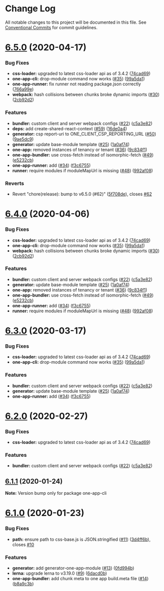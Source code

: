 # Change Log

All notable changes to this project will be documented in this file.
See [Conventional Commits](https://conventionalcommits.org) for commit guidelines.

# [6.5.0](https://github.com/americanexpress/one-app-cli/compare/v6.1.1...v6.5.0) (2020-04-17)


### Bug Fixes

* **css-loader:** upgraded to latest css-loader api as of 3.4.2 ([74cad69](https://github.com/americanexpress/one-app-cli/commit/74cad69fcbe84eeba7a02b009821e6f7a2db62f2))
* **one-app-cli:** drop-module command now works ([#35](https://github.com/americanexpress/one-app-cli/issues/35)) ([99a5da1](https://github.com/americanexpress/one-app-cli/commit/99a5da14cffd5692d2130e0b266bcbb5a8d048fc))
* **one-app-runner:** fix runner not reading package.json correctly ([766a99e](https://github.com/americanexpress/one-app-cli/commit/766a99e2191a21983557438135470f67148fa95e))
* **webpack:** hash collisions between chunks broke dynamic imports ([#30](https://github.com/americanexpress/one-app-cli/issues/30)) ([2cb92d2](https://github.com/americanexpress/one-app-cli/commit/2cb92d231974997dd94671ae9b3170d311558d6f))


### Features

* **bundler:** custom client and server webpack configs ([#22](https://github.com/americanexpress/one-app-cli/issues/22)) ([c5a3e82](https://github.com/americanexpress/one-app-cli/commit/c5a3e82d1c4e778cc05b24734390f938d7f984b6))
* **deps:** add create-shared-react-context ([#59](https://github.com/americanexpress/one-app-cli/issues/59)) ([16de0a4](https://github.com/americanexpress/one-app-cli/commit/16de0a4619e4a8004f60c952ad7aa6734842a0c1))
* **generator:** csp report-uri to ONE_CLIENT_CSP_REPORTING_URL ([#50](https://github.com/americanexpress/one-app-cli/issues/50)) ([9ae5dc9](https://github.com/americanexpress/one-app-cli/commit/9ae5dc9fb0d63dc666f7c386fec732e12249435d))
* **generator:** update base-module template ([#25](https://github.com/americanexpress/one-app-cli/issues/25)) ([1a0af74](https://github.com/americanexpress/one-app-cli/commit/1a0af748f94790ceae7b2a87fc827be2d549cf6c))
* **one-app:** removed instances of tenancy or tenant ([#36](https://github.com/americanexpress/one-app-cli/issues/36)) ([9c834f1](https://github.com/americanexpress/one-app-cli/commit/9c834f1cf4378d88101bc09b59a0656938db27b6))
* **one-app-bundler:** use cross-fetch instead of isomorphic-fetch ([#49](https://github.com/americanexpress/one-app-cli/issues/49)) ([e5232cb](https://github.com/americanexpress/one-app-cli/commit/e5232cbc3bfc7fb42f1a2abcc8f17d13015a7f7f))
* **one-app-runner:** add ([#34](https://github.com/americanexpress/one-app-cli/issues/34)) ([f3c6755](https://github.com/americanexpress/one-app-cli/commit/f3c67551ec9458f30ddf640666c69f3e673c0784))
* **runner:** require modules if moduleMapUrl is missing ([#48](https://github.com/americanexpress/one-app-cli/issues/48)) ([992af08](https://github.com/americanexpress/one-app-cli/commit/992af08a5dde7d69c6ee3578883c004c5f4d875c))


### Reverts

* Revert "chore(release): bump to v6.5.0 (#62)" ([5f708de](https://github.com/americanexpress/one-app-cli/commit/5f708de11f30163687f3184adb4d57ccab46649c)), closes [#62](https://github.com/americanexpress/one-app-cli/issues/62)





# [6.4.0](https://github.com/americanexpress/one-app-cli/compare/v6.1.1...v6.4.0) (2020-04-06)


### Bug Fixes

* **css-loader:** upgraded to latest css-loader api as of 3.4.2 ([74cad69](https://github.com/americanexpress/one-app-cli/commit/74cad69fcbe84eeba7a02b009821e6f7a2db62f2))
* **one-app-cli:** drop-module command now works ([#35](https://github.com/americanexpress/one-app-cli/issues/35)) ([99a5da1](https://github.com/americanexpress/one-app-cli/commit/99a5da14cffd5692d2130e0b266bcbb5a8d048fc))
* **webpack:** hash collisions between chunks broke dynamic imports ([#30](https://github.com/americanexpress/one-app-cli/issues/30)) ([2cb92d2](https://github.com/americanexpress/one-app-cli/commit/2cb92d231974997dd94671ae9b3170d311558d6f))


### Features

* **bundler:** custom client and server webpack configs ([#22](https://github.com/americanexpress/one-app-cli/issues/22)) ([c5a3e82](https://github.com/americanexpress/one-app-cli/commit/c5a3e82d1c4e778cc05b24734390f938d7f984b6))
* **generator:** update base-module template ([#25](https://github.com/americanexpress/one-app-cli/issues/25)) ([1a0af74](https://github.com/americanexpress/one-app-cli/commit/1a0af748f94790ceae7b2a87fc827be2d549cf6c))
* **one-app:** removed instances of tenancy or tenant ([#36](https://github.com/americanexpress/one-app-cli/issues/36)) ([9c834f1](https://github.com/americanexpress/one-app-cli/commit/9c834f1cf4378d88101bc09b59a0656938db27b6))
* **one-app-bundler:** use cross-fetch instead of isomorphic-fetch ([#49](https://github.com/americanexpress/one-app-cli/issues/49)) ([e5232cb](https://github.com/americanexpress/one-app-cli/commit/e5232cbc3bfc7fb42f1a2abcc8f17d13015a7f7f))
* **one-app-runner:** add ([#34](https://github.com/americanexpress/one-app-cli/issues/34)) ([f3c6755](https://github.com/americanexpress/one-app-cli/commit/f3c67551ec9458f30ddf640666c69f3e673c0784))
* **runner:** require modules if moduleMapUrl is missing ([#48](https://github.com/americanexpress/one-app-cli/issues/48)) ([992af08](https://github.com/americanexpress/one-app-cli/commit/992af08a5dde7d69c6ee3578883c004c5f4d875c))





# [6.3.0](https://github.com/americanexpress/one-app-cli/compare/v6.1.1...v6.3.0) (2020-03-17)


### Bug Fixes

* **css-loader:** upgraded to latest css-loader api as of 3.4.2 ([74cad69](https://github.com/americanexpress/one-app-cli/commit/74cad69fcbe84eeba7a02b009821e6f7a2db62f2))
* **one-app-cli:** drop-module command now works ([#35](https://github.com/americanexpress/one-app-cli/issues/35)) ([99a5da1](https://github.com/americanexpress/one-app-cli/commit/99a5da14cffd5692d2130e0b266bcbb5a8d048fc))


### Features

* **bundler:** custom client and server webpack configs ([#22](https://github.com/americanexpress/one-app-cli/issues/22)) ([c5a3e82](https://github.com/americanexpress/one-app-cli/commit/c5a3e82d1c4e778cc05b24734390f938d7f984b6))
* **generator:** update base-module template ([#25](https://github.com/americanexpress/one-app-cli/issues/25)) ([1a0af74](https://github.com/americanexpress/one-app-cli/commit/1a0af748f94790ceae7b2a87fc827be2d549cf6c))
* **one-app-runner:** add ([#34](https://github.com/americanexpress/one-app-cli/issues/34)) ([f3c6755](https://github.com/americanexpress/one-app-cli/commit/f3c67551ec9458f30ddf640666c69f3e673c0784))





# [6.2.0](https://github.com/americanexpress/one-app-cli/compare/v6.1.1...v6.2.0) (2020-02-27)


### Bug Fixes

* **css-loader:** upgraded to latest css-loader api as of 3.4.2 ([74cad69](https://github.com/americanexpress/one-app-cli/commit/74cad69fcbe84eeba7a02b009821e6f7a2db62f2))


### Features

* **bundler:** custom client and server webpack configs ([#22](https://github.com/americanexpress/one-app-cli/issues/22)) ([c5a3e82](https://github.com/americanexpress/one-app-cli/commit/c5a3e82d1c4e778cc05b24734390f938d7f984b6))





## [6.1.1](https://github.com/americanexpress/one-app-cli/compare/v6.1.0...v6.1.1) (2020-01-24)

**Note:** Version bump only for package one-app-cli





# [6.1.0](https://github.com/americanexpress/one-app-cli/compare/v6.0.0...v6.1.0) (2020-01-23)


### Bug Fixes

* **path:** ensure path to css-base.js is JSON.stringified ([#11](https://github.com/americanexpress/one-app-cli/issues/11)) ([3d4ff6b](https://github.com/americanexpress/one-app-cli/commit/3d4ff6babd3a0f42eb7235140630608e5028c1af)), closes [#10](https://github.com/americanexpress/one-app-cli/issues/10)


### Features

* **generator:** add generator-one-app-module ([#13](https://github.com/americanexpress/one-app-cli/issues/13)) ([0fd994b](https://github.com/americanexpress/one-app-cli/commit/0fd994b57d2fd9487b31f109f95d13c7e64c14aa))
* **lerna:** upgrade lerna to v3.19.0 ([#9](https://github.com/americanexpress/one-app-cli/issues/9)) ([6dacd0b](https://github.com/americanexpress/one-app-cli/commit/6dacd0b8848d1f1045aff36fde2f0d441d0d49a2))
* **one-app-bundler:** add chunk meta to one app build.meta file ([#14](https://github.com/americanexpress/one-app-cli/issues/14)) ([b8a9c3b](https://github.com/americanexpress/one-app-cli/commit/b8a9c3b740a00038d19f15fbbcf354d48a4d238c))
